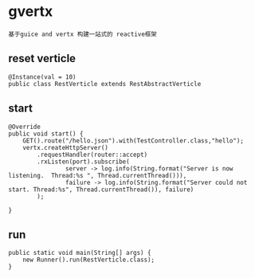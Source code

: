 # gvertx
`基于guice and vertx 构建一站式的 reactive框架 `

## reset verticle
	@Instance(val = 10)
	public class RestVerticle extends RestAbstractVerticle 

## start
	@Override
	public void start() {
    	GET().route("/hello.json").with(TestController.class,"hello");
    	vertx.createHttpServer()
            .requestHandler(router::accept)
            .rxListen(port).subscribe(
                    server -> log.info(String.format("Server is now listening.  Thread:%s ", Thread.currentThread())),
                    failure -> log.info(String.format("Server could not start. Thread:%s", Thread.currentThread()), failure)
            );

    }

## run
    public static void main(String[] args) {
        new Runner().run(RestVerticle.class);
    }
